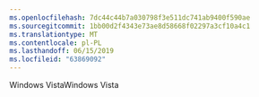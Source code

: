 ```yaml
---
ms.openlocfilehash: 7dc44c44b7a030798f3e511dc741ab9400f590ae
ms.sourcegitcommit: 1bb00d2f4343e73ae8d58668f02297a3cf10a4c1
ms.translationtype: MT
ms.contentlocale: pl-PL
ms.lasthandoff: 06/15/2019
ms.locfileid: "63869092"
---
```

<span data-ttu-id="5f897-101">Windows Vista</span><span class="sxs-lookup"><span data-stu-id="5f897-101">Windows Vista</span></span>